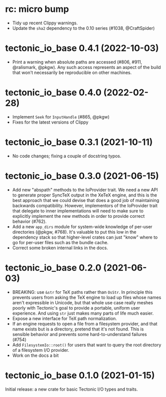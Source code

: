 # rc: micro bump

- Tidy up recent Clippy warnings.
- Update the `sha2` dependency to the 0.10 series (#1038, @CraftSpider)


# tectonic_io_base 0.4.1 (2022-10-03)

- Print a warning when absolute paths are accessed (#806, #911, @ralismark,
  @pkgw). Any such access represents an aspect of the build that won't
  necessarily be reproducible on other machines.


# tectonic_io_base 0.4.0 (2022-02-28)

- Implement `Seek` for `InputHandle` (#865, @pkgw)
- Fixes for the latest versions of Clippy


# tectonic_io_base 0.3.1 (2021-10-11)

- No code changes; fixing a couple of docstring typos.


# tectonic_io_base 0.3.0 (2021-06-15)

- Add new "abspath" methods to the IoProvider trait. We need a new API to
  generate proper SyncTeX output in the XeTeX engine, and this is the best
  approach that we could devise that does a good job of maintaining backwards
  compatibility. However, implementors of the IoProvider trait that delegate to
  inner implementations will need to make sure to explicitly implement the new
  methods in order to provide correct behavior (#762).
- Add a new `app_dirs` module for system-wide knowledge of per-user directories
  (@pkgw, #768). It's valuable to put this low in the dependency stack so that
  higher-level crates can just "know" where to go for per-user files such as the
  bundle cache.
- Correct some broken internal links in the docs.


# tectonic_io_base 0.2.0 (2021-06-03)

- BREAKING: use `&str` for TeX paths rather than `OsStr`. In principle this
  prevents users from asking the TeX engine to load up files whose names aren't
  expressible in Unicode, but that whole use case really meshes poorly with
  Tectonic's goal to provide a portable, uniform user experience. And using
  `str` just makes many parts of life much easier.
- Expose a new interface for TeX path normalization.
- If an engine requests to open a file from a filesystem provider, and that name
  exists but is a directory, pretend that it's not found. This is sensible behavior
  and prevents some hard-to-understand failures (#754)
- Add `FilesystemIo::root()` for users that want to query the root directory of
  a filesystem I/O provider.
- Work on the docs a bit


# tectonic_io_base 0.1.0 (2021-01-15)

Initial release: a new crate for basic Tectonic I/O types and traits.
